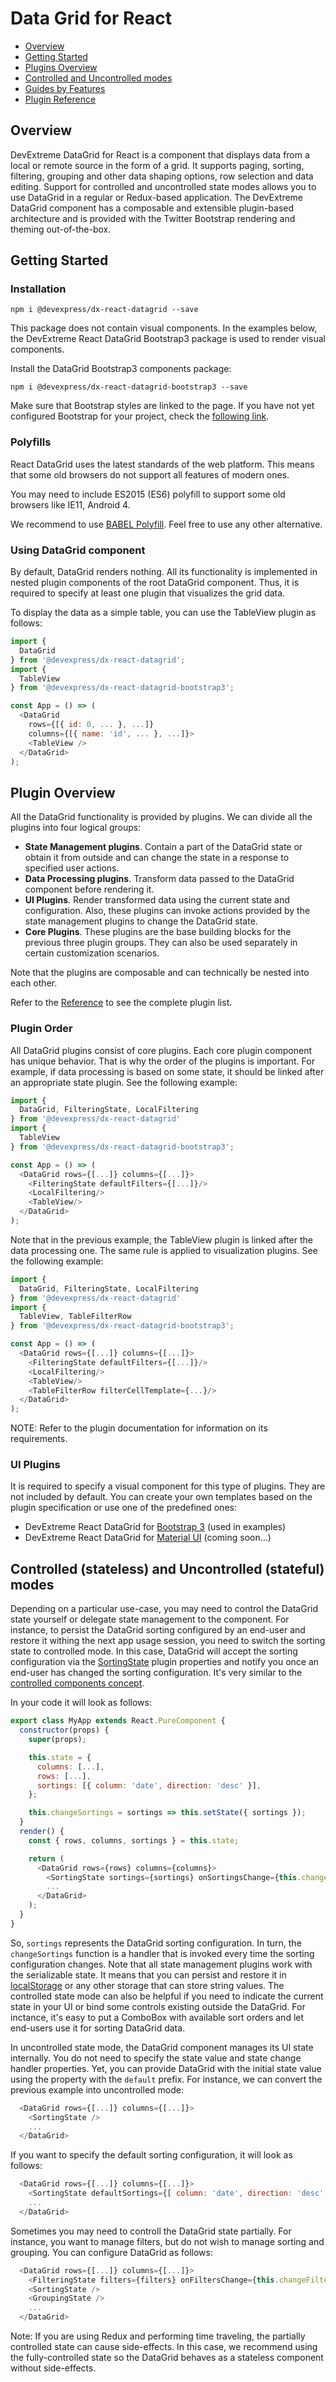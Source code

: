# Data Grid for React

- [Overview](#overview)
- [Getting Started](#getting-started)
- [Plugins Overview](#plugin-overview)
- [Controlled and Uncontrolled modes](#controlled-and-uncontrolled-modes)
- [Guides by Features](guides)
- [Plugin Reference](reference)

## Overview

DevExtreme DataGrid for React is a component that displays data from a local or remote source in the form of a grid. It supports paging, sorting, filtering, grouping and other data shaping options, row selection and data editing. Support for controlled and uncontrolled state modes allows you to use DataGrid in a regular or Redux-based application. The DevExtreme DataGrid component has a composable and extensible plugin-based architecture and is provided with the Twitter Bootstrap rendering and theming out-of-the-box.

## Getting Started

### Installation

```
npm i @devexpress/dx-react-datagrid --save
```
This package does not contain visual components. In the examples below, the DevExtreme React DataGrid Bootstrap3 package is used to render visual components.

Install the DataGrid Bootstrap3 components package:

```
npm i @devexpress/dx-react-datagrid-bootstrap3 --save
```

Make sure that Bootstrap styles are linked to the page. If you have not yet configured Bootstrap for your project, check the [following link](http://getbootstrap.com/getting-started/#download).

### Polyfills

React DataGrid uses the latest standards of the web platform. This means that some old browsers do not support all features of modern ones.

You may need to include ES2015 (ES6) polyfill to support some old browsers like IE11, Android 4.

We recommend to use [BABEL Polyfill](https://babeljs.io/docs/usage/polyfill/). Feel free to use any other alternative.

### Using DataGrid component

By default, DataGrid renders nothing. All its functionality is implemented in nested plugin components of the root DataGrid component. Thus, it is required to specify at least one plugin that visualizes the grid data.

To display the data as a simple table, you can use the TableView plugin as follows:

```js
import {
  DataGrid
} from '@devexpress/dx-react-datagrid';
import {
  TableView
} from '@devexpress/dx-react-datagrid-bootstrap3';

const App = () => (
  <DataGrid
    rows={[{ id: 0, ... }, ...]}
    columns={[{ name: 'id', ... }, ...]}>
    <TableView />
  </DataGrid>
);
```

## Plugin Overview

All the DataGrid functionality is provided by plugins. We can divide all the plugins into four logical groups:

- **State Management plugins**. Contain a part of the DataGrid state or obtain it from outside and can change the state in a response to  specified user actions.
- **Data Processing plugins**. Transform data passed to the DataGrid component before rendering it.
- **UI Plugins**. Render transformed data using the current state and configuration. Also, these plugins can invoke actions provided by the state management plugins to change the DataGrid state.
- **Core Plugins**. These plugins are the base building blocks for the previous three plugin groups. They can also be used separately in certain customization scenarios.

Note that the plugins are composable and can technically be nested into each other.

Refer to the [Reference](#reference) to see the complete plugin list.

### Plugin Order

All DataGrid plugins consist of core plugins. Each core plugin component has unique behavior. That is why the order of the plugins is important. For example, if data processing is based on some state, it should be linked after an appropriate state plugin. See the following example:


```js
import {
  DataGrid, FilteringState, LocalFiltering
} from '@devexpress/dx-react-datagrid'
import {
  TableView
} from '@devexpress/dx-react-datagrid-bootstrap3';

const App = () => (
  <DataGrid rows={[...]} columns={[...]}>
    <FilteringState defaultFilters={[...]}/>
    <LocalFiltering/>
    <TableView/>
  </DataGrid>
);
```

Note that in the previous example, the TableView plugin is linked after the data processing one. The same rule is applied to visualization plugins. See the following example:

```js
import {
  DataGrid, FilteringState, LocalFiltering
} from '@devexpress/dx-react-datagrid'
import {
  TableView, TableFilterRow
} from '@devexpress/dx-react-datagrid-bootstrap3';

const App = () => (
  <DataGrid rows={[...]} columns={[...]}>
    <FilteringState defaultFilters={[...]}/>
    <LocalFiltering/>
    <TableView/>
    <TableFilterRow filterCellTemplate={...}/>
  </DataGrid>
);
```

NOTE: Refer to the plugin documentation for information on its requirements.

### UI Plugins

It is required to specify a visual component for this type of plugins. They are not included by default. You can create your own templates based on the plugin specification or use one of the predefined ones:
- DevExtreme React DataGrid for [Bootstrap 3](http://getbootstrap.com/) (used in examples)
- DevExtreme React DataGrid for [Material UI](http://www.material-ui.com) (coming soon...)

## <a name="controlled-and-uncontrolled-modes"></a>Controlled (stateless) and Uncontrolled (stateful) modes

Depending on a particular use-case, you may need to control the DataGrid state yourself or delegate state management to the component. For instance, to persist the DataGrid sorting configured by an end-user and restore it withing the next app usage session, you need to switch the sorting state to controlled mode. In this case, DataGrid will accept the sorting configuration via the [SortingState](reference/sorting-state.md) plugin properties and notify you once an end-user has changed the sorting configuration. It's very similar to the [controlled components concept](https://facebook.github.io/react/docs/forms.html#controlled-components).

In your code it will look as follows:

```js
export class MyApp extends React.PureComponent {
  constructor(props) {
    super(props);

    this.state = {
      columns: [...],
      rows: [...],
      sortings: [{ column: 'date', direction: 'desc' }],
    };

    this.changeSortings = sortings => this.setState({ sortings });
  }
  render() {
    const { rows, columns, sortings } = this.state;

    return (
      <DataGrid rows={rows} columns={columns}>
        <SortingState sortings={sortings} onSortingsChange={this.changeSortings} />
        ...
      </DataGrid>
    );
  }
}
```

So, `sortings` represents the DataGrid sorting configuration. In turn, the `changeSortings` function is a handler that is invoked every time the sorting configuration changes. Note that all state management plugins work with the serializable state. It means that you can persist and restore it in [localStorage](https://developer.mozilla.org/en/docs/Web/API/Window/localStorage) or any other storage that can store string values. The controlled state mode can also be helpful if you need to indicate the current state in your UI or bind some controls existing outside the DataGrid. For inctance, it's easy to put a ComboBox with available sort orders and let end-users use it for sorting DataGrid data.

In uncontrolled state mode, the DataGrid component manages its UI state internally. You do not need to specify the state value and state change handler properties. Yet, you can provide DataGrid with the initial state value using the property with the `default` prefix. For instance, we can convert the previous example into uncontrolled mode:

```js
  <DataGrid rows={[...]} columns={[...]}>
    <SortingState />
    ...
  </DataGrid>
```

If you want to specify the default sorting configuration, it will look as follows:

```js
  <DataGrid rows={[...]} columns={[...]}>
    <SortingState defaultSortings={[ column: 'date', direction: 'desc' ]} />
    ...
  </DataGrid>
```

Sometimes you may need to controll the DataGrid state partially. For instance, you want to manage filters, but do not wish to manage sorting and grouping. You can configure DataGrid as follows:

```js
  <DataGrid rows={[...]} columns={[...]}>
    <FilteringState filters={filters} onFiltersChange={this.changeFilters}/>
    <SortingState />
    <GroupingState />
    ...
  </DataGrid>
```

Note: If you are using Redux and performing time traveling, the partially controlled state can cause side-effects. In this case, we recommend using the fully-controlled state so the DataGrid behaves as a stateless component without side-effects.
